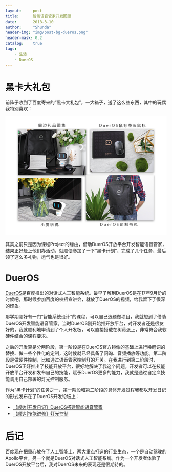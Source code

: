```yaml
---
layout:     post
title:      智能语音管家开发回顾
date:       2018-3-10
author:     "Shunda"
header-img: "img/post-bg-dueros.png"
header-mask: 0.2
catalog:    true
tags:
    - 生活
    - DuerOS
---
```


# 黑卡大礼包

前阵子收到了百度寄来的“黑卡大礼包”，一大箱子，送了这么些东西，其中的玩偶我特别喜欢：

![present](/img/in-post/post-dueros.png)

其实之前只是因为课程Project的缘由，借助DuerOS开放平台开发智能语音管家，结果正好赶上他们办活动，就顺便参加了一下“黑卡计划”，完成了几个任务，最后领了这么多礼物，运气也是很好。

# DuerOS

[DuerOS](https://dueros.baidu.com/)是百度推出的对话式人工智能系统。最早了解到DuerOS是在17年9月份的时候吧，那时候参加百度的校招宣讲会，就放了DuerOS的视频，给我留下了很深的印象。

那学期刚好有一门“智能系统设计”的课程，可以自己选题做项目，我就想到了借助DuerOS开发智能语音管家。当时DuerOS刚开始推开放平台，对开发者还是很友好的，我就顺利地申请到了个人开发板，可以直接搭载在树莓派上，非常符合我软硬件结合的课程要求。

之后的开发算是分两阶段，第一阶段是在DuerOS官方镜像的基础上进行唤醒词的替换、做一些个性化的定制，这时候就已经具备了问询、音频播放等功能。第二阶段是做硬件控制，比如通过语音管家控制灯的开关。在我进行到第二阶段时，DuerOS正好推出了技能开放平台，很好地解决了我这个问题。开发者可以在技能开放平台开发和发布自己的技能，赋予DuerOS更多的能力，我就是通过自定义技能调用自己部署的灯光控制服务。

作为“黑卡计划”的任务之一，第一阶段和第二阶段的具体开发过程我都以开发日记的形式发布在了DuerOS开发论坛上：
- [【顺达\|开发日记】DuerOS搭建智能语音管家](https://dueros.baidu.com/forum/topic/show/245086)
- [【顺达\|技能进修】灯光控制](https://dueros.baidu.com/forum/topic/show/248520)

# 后记

百度现在把重心放在了人工智能上，两大重点打造的行业生态，一个是自动驾驶的Apollo平台，另一个就是DuerOS对话式人工智能系统。作为一个开发者体验了DuerOS开放平台后，我对DuerOS未来的表现还是很期待的。
